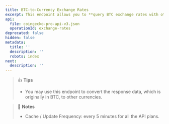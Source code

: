 ```yaml
---
title: BTC-to-Currency Exchange Rates
excerpt: This endpoint allows you to **query BTC exchange rates with other currencies**
api:
  file: coingecko-pro-api-v3.json
  operationId: exchange-rates
deprecated: false
hidden: false
metadata:
  title: ''
  description: ''
  robots: index
next:
  description: ''
---
```

> 👍 **Tips**
> 
> - You may use this endpoint to convert the response data, which is originally in BTC, to other currencies.

> 📘 **Notes**
> 
> - Cache / Update Frequency: every 5 minutes for all the API plans.